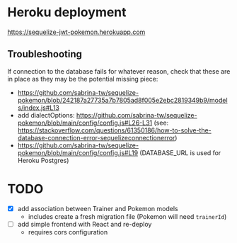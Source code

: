 # Heroku deployment

https://sequelize-jwt-pokemon.herokuapp.com

## Troubleshooting

If connection to the database fails for whatever reason, check that these are in place as they may be the potential missing piece:

- https://github.com/sabrina-tw/sequelize-pokemon/blob/242187a27735a7b7805ad8f005e2ebc2819349b9/models/index.js#L13
- add dialectOptions: https://github.com/sabrina-tw/sequelize-pokemon/blob/main/config/config.js#L26-L31 (see: https://stackoverflow.com/questions/61350186/how-to-solve-the-database-connection-error-sequelizeconnectionerror)
- https://github.com/sabrina-tw/sequelize-pokemon/blob/main/config/config.js#L19 (DATABASE_URL is used for Heroku Postgres)

# TODO

- [x] add association between Trainer and Pokemon models
  - includes create a fresh migration file (Pokemon will need `trainerId`)
- [ ] add simple frontend with React and re-deploy
  - requires cors configuration
